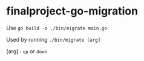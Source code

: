 # finalproject-go-migration

Use ```go build -o ./bin/migrate main.go```

Used by running ```./bin/migrate [arg]```

[arg] : ```up``` or ```down```
